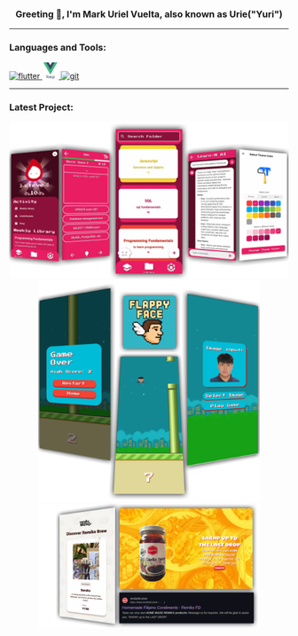 <h3 align="center">Greeting 👋, I'm Mark Uriel Vuelta, also known as Urie("Yuri")</h3>
<hr>
<h3 align="left">Languages and Tools:</h3>
<a href="https://flutter.dev" target="_blank" rel="noreferrer"> <img src="https://www.vectorlogo.zone/logos/flutterio/flutterio-icon.svg" alt="flutter" width="30" height="30"/> </a>  <a href="https://vuejs.org/" target="_blank" rel="noreferrer"> <img src="https://raw.githubusercontent.com/devicons/devicon/master/icons/vuejs/vuejs-original-wordmark.svg" alt="vuejs" width="30" height="30"/> </a>  <a href="https://git-scm.com/" target="_blank" rel="noreferrer"> <img src="https://www.vectorlogo.zone/logos/git-scm/git-scm-icon.svg" alt="git" width="30" height="30"/> </a> </p>
<hr>
<h3>Latest Project:</h3>
<div align="center">
  <img src="learnn_view.webp" alt="Learn-N" width="800"/>
</div>
<div align="center">
  <img src="flappyface_showcase.webp" alt="Flappy Face" width="400"/>
   <a href="https://www.remiksfd.store/">
    <img src="remiks_web.webp" alt="Remiks FD" width="400"/>
  </a>
</div>

